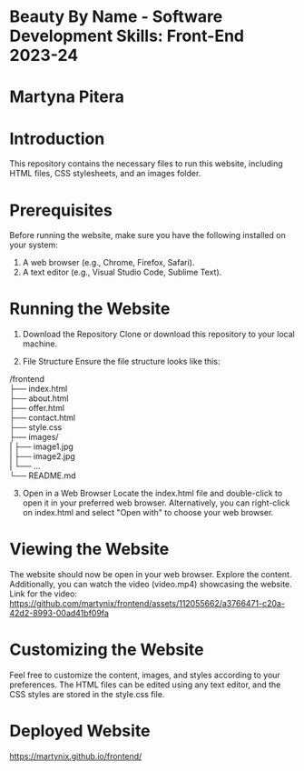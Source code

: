 # Beauty By Name - Software Development Skills: Front-End 2023-24
# Martyna Pitera
# Introduction
This repository contains the necessary files to run this website, including HTML files, CSS stylesheets, and an images folder.

# Prerequisites
Before running the website, make sure you have the following installed on your system:

1. A web browser (e.g., Chrome, Firefox, Safari).
2. A text editor (e.g., Visual Studio Code, Sublime Text).

# Running the Website
1. Download the Repository
Clone or download this repository to your local machine.

2. File Structure
Ensure the file structure looks like this:

/frontend <br>
    ├── index.html <br>
    ├── about.html <br>
    ├── offer.html <br>
    ├── contact.html <br>
    ├── style.css <br>
    ├── images/ <br>
    |    ├── image1.jpg <br>
    |    ├── image2.jpg <br>
    |    └── ... <br>
    └── README.md  <br>


3. Open in a Web Browser
Locate the index.html file and double-click to open it in your preferred web browser.
Alternatively, you can right-click on index.html and select "Open with" to choose your web browser.

# Viewing the Website
The website should now be open in your web browser. Explore the content. Additionally, you can watch the video (video.mp4) showcasing the website.
Link for the video: https://github.com/martynix/frontend/assets/112055662/a3766471-c20a-42d2-8993-00ad41bf09fa

# Customizing the Website
Feel free to customize the content, images, and styles according to your preferences. The HTML files can be edited using any text editor, and the CSS styles are stored in the style.css file.

# Deployed Website
https://martynix.github.io/frontend/


